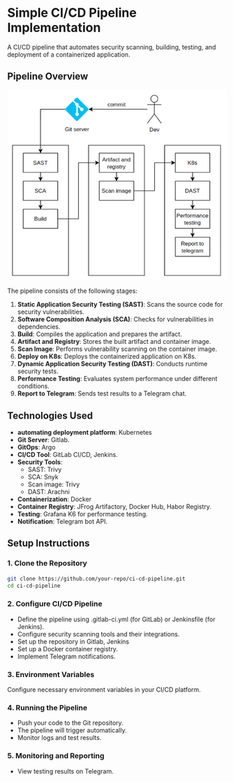 # Simple CI/CD Pipeline Implementation

A CI/CD pipeline that automates security scanning, building, testing, and deployment of a containerized application.

## Pipeline Overview

![Pipeline Overview](https://github.com/nvicuong/simple-cicd/blob/main/images/pipeline.png)

The pipeline consists of the following stages:

1. **Static Application Security Testing (SAST)**: Scans the source code for security vulnerabilities.
2. **Software Composition Analysis (SCA)**: Checks for vulnerabilities in dependencies.
3. **Build**: Compiles the application and prepares the artifact.
4. **Artifact and Registry**: Stores the built artifact and container image.
5. **Scan Image**: Performs vulnerability scanning on the container image.
6. **Deploy on K8s**: Deploys the containerized application on K8s.
7. **Dynamic Application Security Testing (DAST)**: Conducts runtime security tests.
8. **Performance Testing**: Evaluates system performance under different conditions.
9. **Report to Telegram**: Sends test results to a Telegram chat.

## Technologies Used

- **automating deployment platform**: Kubernetes
- **Git Server**: Gitlab.
- **GitOps**: Argo
- **CI/CD Tool**: GitLab CI/CD, Jenkins.
- **Security Tools**: 
  - SAST: Trivy
  - SCA: Snyk
  - Scan image: Trivy
  - DAST: Arachni
- **Containerization**: Docker
- **Container Registry**: JFrog Artifactory, Docker Hub, Habor Registry.
- **Testing**: Grafana K6 for performance testing.
- **Notification**: Telegram bot API.

## Setup Instructions

### 1. Clone the Repository
```bash
git clone https://github.com/your-repo/ci-cd-pipeline.git
cd ci-cd-pipeline
```

### 2. Configure CI/CD Pipeline
- Define the pipeline using .gitlab-ci.yml (for GitLab) or Jenkinsfile (for Jenkins).
- Configure security scanning tools and their integrations.
- Set up the repository in Gitlab, Jenkins
- Set up a Docker container registry.
- Implement Telegram notifications.

### 3. Environment Variables
Configure necessary environment variables in your CI/CD platform.

### 4. Running the Pipeline
- Push your code to the Git repository.
- The pipeline will trigger automatically.
- Monitor logs and test results.

### 5. Monitoring and Reporting
- View testing results on Telegram.